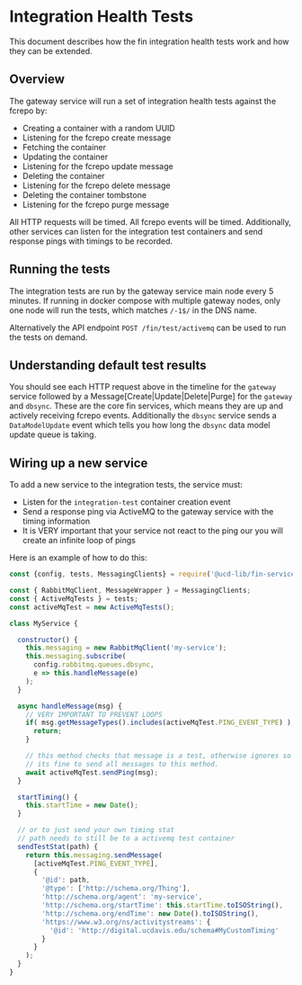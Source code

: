 # Integration Health Tests

This document describes how the fin integration health tests work and how they can be extended.

## Overview

The gateway service will run a set of integration health tests against the fcrepo by:
 - Creating a container with a random UUID
 - Listening for the fcrepo create message
 - Fetching the container
 - Updating the container
 - Listening for the fcrepo update message
 - Deleting the container
 - Listening for the fcrepo delete message
 - Deleting the container tombstone
 - Listening for the fcrepo purge message

All HTTP requests will be timed. All fcrepo events will be timed. Additionally, other services can listen for the integration test containers
and send response pings with timings to be recorded.

## Running the tests

The integration tests are run by the gateway service main node every 5 minutes.  If running in docker compose with multiple gateway nodes, only one node will run the tests, which matches `/-1$/` in the DNS name.

Alternatively the API endpoint `POST /fin/test/activemq` can be used to run the tests on demand.

## Understanding default test results

You should see each HTTP request above in the timeline for the `gateway` service followed by a Message[Create|Update|Delete|Purge] for the `gateway` and `dbsync`.  These are the core fin services, which means they are up and actively receiving fcrepo events.  Additionally the `dbsync` service sends a `DataModelUpdate` event which tells you how long the `dbsync` data model update queue is taking.  

## Wiring up a new service

To add a new service to the integration tests, the service must:
 - Listen for the `integration-test` container creation event
 - Send a response ping via ActiveMQ to the gateway service with the timing information
 - It is VERY important that your service not react to the ping our you will create an infinite loop of pings

Here is an example of how to do this:

```js
const {config, tests, MessagingClients} = require('@ucd-lib/fin-service-utils');

const { RabbitMqClient, MessageWrapper } = MessagingClients;
const { ActiveMqTests } = tests;
const activeMqTest = new ActiveMqTests();

class MyService {

  constructor() {
    this.messaging = new RabbitMqClient('my-service');
    this.messaging.subscribe(
      config.rabbitmq.queues.dbsync,
      e => this.handleMessage(e)
    );
  }

  async handleMessage(msg) {
    // VERY IMPORTANT TO PREVENT LOOPS
    if( msg.getMessageTypes().includes(activeMqTest.PING_EVENT_TYPE) ) {
      return;
    }

    // this method checks that message is a test, otherwise ignores so
    // its fine to send all messages to this method.
    await activeMqTest.sendPing(msg);
  }

  startTiming() {
    this.startTime = new Date();
  }

  // or to just send your own timing stat
  // path needs to still be to a activemq test container
  sendTestStat(path) {
    return this.messaging.sendMessage(
      [activeMqTest.PING_EVENT_TYPE],
      {
        '@id': path,
        '@type': ['http://schema.org/Thing'],
        'http://schema.org/agent': 'my-service',
        'http://schema.org/startTime': this.startTime.toISOString(),
        'http://schema.org/endTime': new Date().toISOString(),
        'https://www.w3.org/ns/activitystreams': {
          '@id': 'http://digital.ucdavis.edu/schema#MyCustomTiming'
        }
      }
    );
  }
}
```